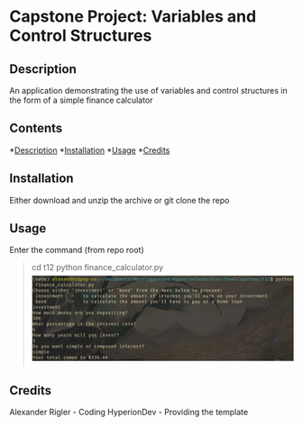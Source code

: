 # Capstone Project: Variables and Control Structures

<a name ="description">

## Description

An application demonstrating the use of variables and control structures in the form of a simple finance calculator

<a name ="contents">

## Contents

*[Description](#description)
*[Installation](#installation)
*[Usage](#usage)
*[Credits](#credits)

<a name ="installation">

## Installation

Either download and unzip the archive or git clone the repo

<a name ="usage">

## Usage

Enter the command (from repo root)
> cd t12
> python finance_calculator.py
![alt text](images/screenshot.png "finance_calc")

<a name ="credits"> 

## Credits

Alexander Rigler - Coding
HyperionDev - Providing the template
